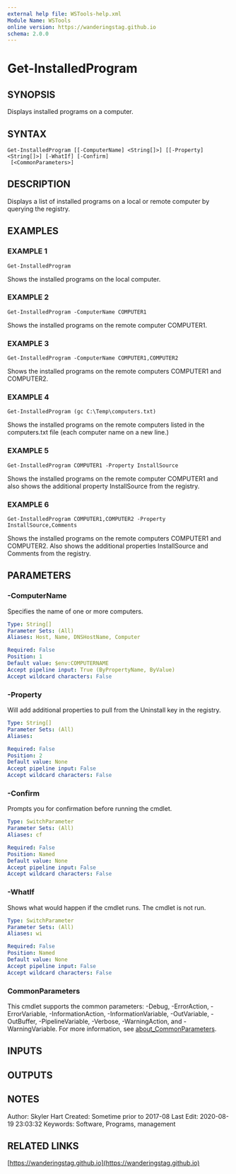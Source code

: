 ```yaml
---
external help file: WSTools-help.xml
Module Name: WSTools
online version: https://wanderingstag.github.io
schema: 2.0.0
---
```


# Get-InstalledProgram

## SYNOPSIS
Displays installed programs on a computer.

## SYNTAX

```
Get-InstalledProgram [[-ComputerName] <String[]>] [[-Property] <String[]>] [-WhatIf] [-Confirm]
 [<CommonParameters>]
```

## DESCRIPTION
Displays a list of installed programs on a local or remote computer by querying the registry.

## EXAMPLES

### EXAMPLE 1
```
Get-InstalledProgram
```

Shows the installed programs on the local computer.

### EXAMPLE 2
```
Get-InstalledProgram -ComputerName COMPUTER1
```

Shows the installed programs on the remote computer COMPUTER1.

### EXAMPLE 3
```
Get-InstalledProgram -ComputerName COMPUTER1,COMPUTER2
```

Shows the installed programs on the remote computers COMPUTER1 and COMPUTER2.

### EXAMPLE 4
```
Get-InstalledProgram (gc C:\Temp\computers.txt)
```

Shows the installed programs on the remote computers listed in the computers.txt file (each computer name on a new line.)

### EXAMPLE 5
```
Get-InstalledProgram COMPUTER1 -Property InstallSource
```

Shows the installed programs on the remote computer COMPUTER1 and also shows the additional property InstallSource from the registry.

### EXAMPLE 6
```
Get-InstalledProgram COMPUTER1,COMPUTER2 -Property InstallSource,Comments
```

Shows the installed programs on the remote computers COMPUTER1 and COMPUTER2.
Also shows the additional properties InstallSource and Comments from the registry.

## PARAMETERS

### -ComputerName
Specifies the name of one or more computers.

```yaml
Type: String[]
Parameter Sets: (All)
Aliases: Host, Name, DNSHostName, Computer

Required: False
Position: 1
Default value: $env:COMPUTERNAME
Accept pipeline input: True (ByPropertyName, ByValue)
Accept wildcard characters: False
```

### -Property
Will add additional properties to pull from the Uninstall key in the registry.

```yaml
Type: String[]
Parameter Sets: (All)
Aliases:

Required: False
Position: 2
Default value: None
Accept pipeline input: False
Accept wildcard characters: False
```

### -Confirm
Prompts you for confirmation before running the cmdlet.

```yaml
Type: SwitchParameter
Parameter Sets: (All)
Aliases: cf

Required: False
Position: Named
Default value: None
Accept pipeline input: False
Accept wildcard characters: False
```

### -WhatIf
Shows what would happen if the cmdlet runs.
The cmdlet is not run.

```yaml
Type: SwitchParameter
Parameter Sets: (All)
Aliases: wi

Required: False
Position: Named
Default value: None
Accept pipeline input: False
Accept wildcard characters: False
```

### CommonParameters
This cmdlet supports the common parameters: -Debug, -ErrorAction, -ErrorVariable, -InformationAction, -InformationVariable, -OutVariable, -OutBuffer, -PipelineVariable, -Verbose, -WarningAction, and -WarningVariable. For more information, see [about_CommonParameters](http://go.microsoft.com/fwlink/?LinkID=113216).

## INPUTS

## OUTPUTS

## NOTES
Author: Skyler Hart
Created: Sometime prior to 2017-08
Last Edit: 2020-08-19 23:03:32
Keywords: Software, Programs, management

## RELATED LINKS

[https://wanderingstag.github.io](https://wanderingstag.github.io)

